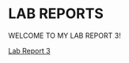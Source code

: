 # LAB REPORTS
WELCOME TO MY LAB REPORT 3!

[Lab Report 3](https://maynhile13105.github.io/Lab_Reports/Lab-Report-3)
